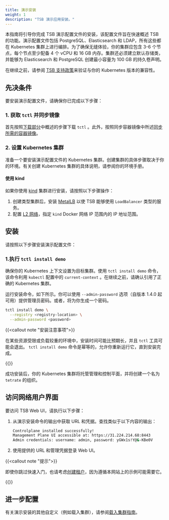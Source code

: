 ```yaml
---
title: 演示安装
weight: 1
description: "TSB 演示应用安装。"
---
```


本指南将引导你完成 TSB 演示配置文件的安装，该配置文件旨在快速概述 TSB 的功能。演示配置文件包括 PostgreSQL、Elasticsearch 和 LDAP，所有这些都在 Kubernetes 集群上进行编排。为了确保无缝体验，你的集群应包含 3-6 个节点，每个节点至少配备 4 个 vCPU 和 16 GB 内存。集群还必须建立默认存储类，并能够为 Elasticsearch 和 PostgreSQL 创建最小容量为 100 GB 的持久卷声明。

在继续之前，请参阅 [TSB 支持政策](../../../release-notes-announcements/support-policy)来验证与你的 Kubernetes 版本的兼容性。

## 先决条件

要安装演示配置文件，请确保你已完成以下步骤：

### 1. 获取 `tctl` 并同步镜像

首先按照[下载部分](../../requirements-and-download)中概述的步骤下载 `tctl` 。此外，按照同步容器镜像中所述[同步所需的容器镜像](../../requirements-and-download)。

### 2. 设置 Kubernetes 集群

准备一个要安装演示配置文件的 Kubernetes 集群。创建集群的具体步骤取决于你的环境。有关创建 Kubernetes 集群的具体说明，请参阅你的环境手册。

####  使用 kind

如果你使用 [kind](https://kind.sigs.k8s.io/) 集群进行安装，请按照以下步骤操作：

1. 创建类型集群后，安装 [MetalLB](https://metallb.universe.tf/) 以使 TSB 能够使用 `LoadBalancer` 类型的服务。
2. 配置 [L2 网络](https://metallb.universe.tf/configuration/#layer-2-configuration)，指定 `kind` Docker 网络 IP 范围内的 IP 地址范围。

##  安装

请按照以下步骤安装演示配置文件：

### 1.执行 `tctl install demo`

确保你的 Kubernetes 上下文设置为目标集群。使用 `tctl install demo` 命令，该命令利用 `kubectl` 配置中的 `current-context` 。在继续之前，请确认引用了正确的 Kubernetes 集群。

运行安装命令，如下所示。你可以使用 `--admin-password` 选项（自版本 1.4.0 起可用）提供管理员密码。或者，将为你生成一个密码。

```bash
tctl install demo \
  --registry <registry-location> \
  --admin-password <password>
```

{{<callout note "安装注意事项">}}

在某些资源受限或负载较重的环境中，安装时间可能比预期长，并且 `tctl` 工具可能会退出。 `tctl install demo` 命令是幂等的，允许你重新运行它，直到安装完成。

{{</callout>}}

成功安装后，你的 Kubernetes 集群将托管管理和控制平面，并将创建一个名为 `tetrate` 的组织。

## 访问网络用户界面

要访问 TSB Web UI，请执行以下步骤：

1. 从演示安装命令的输出中获取 URL 和凭据。查找类似于以下内容的输出：

   ```bash
   Controlplane installed successfully!
   Management Plane UI accessible at: https://31.224.214.68:8443
   Admin credentials: username: admin, password: yGWx1s!Y@&-KBe0V
   ```

1. 使用提供的 URL 和管理凭据登录 Web UI。

{{<callout note "提示">}}

即使你跳过快速入门，也请考虑[创建租户](../../../quickstart/tenant/)，因为遵循本网站上的示例可能需要它。

{{</callout>}}

##  进一步配置

有关演示安装的其他自定义（例如载入集群），请参阅[载入集群指南](../onboarding-clusters/)。

